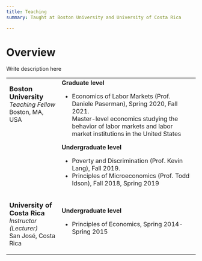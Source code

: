 ```yaml
---
title: Teaching
summary: Taught at Boston University and University of Costa Rica

---
```


# Overview

Write description here

<table width="100%">
<tbody>
<tr>
<td  style="vertical-align:top">
<p><strong> <font size="+1">Boston University</strong></font><br>
  <i>Teaching Fellow</i><br>
  Boston, MA, USA
</p>
</td>
<td>
<strong>Graduate level</strong>
<ul>
  <li>Economics of Labor Markets (Prof. Daniele Paserman), Spring 2020, Fall 2021. <br> Master-level economics studying the behavior of labor markets and labor market institutions in the United States</li>
</ul>
<strong>Undergraduate level</strong>
<ul>
  <li>Poverty and Discrimination (Prof. Kevin Lang), Fall 2019.  </li>
  <li>Principles of Microeconomics (Prof. Todd Idson), Fall 2018, Spring 2019</li>
</ul>
</td>
</tr>
<tr>
<td  style="vertical-align:top">
<p><strong> <font size="+1">University of Costa Rica</strong></font><br>
  <i>Instructor (Lecturer)</i> <br>
  San José, Costa Rica
</p>
</td>
<td>
<strong>Undergraduate level</strong><br>
<ul>
  <li>  Principles of Economics, Spring 2014-Spring 2015</li>
</ul>
</tbody>
</table>
